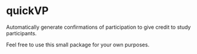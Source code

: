# quickVP 

Automatically generate confirmations of participation to give credit to study participants.

Feel free to use this small package for your own purposes.
